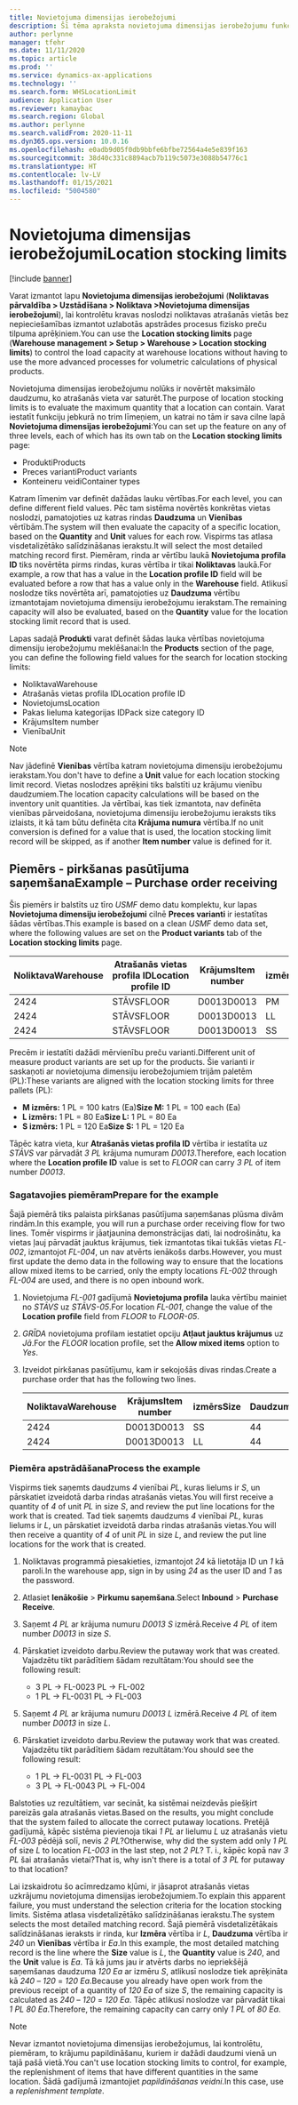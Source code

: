 ```yaml
---
title: Novietojuma dimensijas ierobežojumi
description: Šī tēma apraksta novietojuma dimensijas ierobežojumu funkcionalitāti.
author: perlynne
manager: tfehr
ms.date: 11/11/2020
ms.topic: article
ms.prod: ''
ms.service: dynamics-ax-applications
ms.technology: ''
ms.search.form: WHSLocationLimit
audience: Application User
ms.reviewer: kamaybac
ms.search.region: Global
ms.author: perlynne
ms.search.validFrom: 2020-11-11
ms.dyn365.ops.version: 10.0.16
ms.openlocfilehash: e0adb9d05f0db9bbfe6bfbe72564a4e5e839f163
ms.sourcegitcommit: 38d40c331c8894acb7b119c5073e3088b54776c1
ms.translationtype: HT
ms.contentlocale: lv-LV
ms.lasthandoff: 01/15/2021
ms.locfileid: "5004580"
---
```

# <a name="location-stocking-limits"></a><span data-ttu-id="24bd8-103">Novietojuma dimensijas ierobežojumi</span><span class="sxs-lookup"><span data-stu-id="24bd8-103">Location stocking limits</span></span>

[!include [banner](../includes/banner.md)]

<span data-ttu-id="24bd8-104">Varat izmantot lapu **Novietojuma dimensijas ierobežojumi** (**Noliktavas pārvaldība \> Uzstādīšana \> Noliktava \>Novietojuma dimensijas ierobežojumi**), lai kontrolētu kravas noslodzi noliktavas atrašanās vietās bez nepieciešamības izmantot uzlabotās apstrādes procesus fizisko preču tilpuma aprēķiniem.</span><span class="sxs-lookup"><span data-stu-id="24bd8-104">You can use the **Location stocking limits** page (**Warehouse management \> Setup \> Warehouse \> Location stocking limits**) to control the load capacity at warehouse locations without having to use the more advanced processes for volumetric calculations of physical products.</span></span>

<span data-ttu-id="24bd8-105">Novietojuma dimensijas ierobežojumu nolūks ir novērtēt maksimālo daudzumu, ko atrašanās vieta var saturēt.</span><span class="sxs-lookup"><span data-stu-id="24bd8-105">The purpose of location stocking limits is to evaluate the maximum quantity that a location can contain.</span></span> <span data-ttu-id="24bd8-106">Varat iestatīt funkciju jebkurā no trim līmeņiem, un katrai no tām ir sava cilne lapā **Novietojuma dimensijas ierobežojumi**:</span><span class="sxs-lookup"><span data-stu-id="24bd8-106">You can set up the feature on any of three levels, each of which has its own tab on the **Location stocking limits** page:</span></span>

- <span data-ttu-id="24bd8-107">Produkti</span><span class="sxs-lookup"><span data-stu-id="24bd8-107">Products</span></span>
- <span data-ttu-id="24bd8-108">Preces varianti</span><span class="sxs-lookup"><span data-stu-id="24bd8-108">Product variants</span></span>
- <span data-ttu-id="24bd8-109">Konteineru veidi</span><span class="sxs-lookup"><span data-stu-id="24bd8-109">Container types</span></span>

<span data-ttu-id="24bd8-110">Katram līmenim var definēt dažādas lauku vērtības.</span><span class="sxs-lookup"><span data-stu-id="24bd8-110">For each level, you can define different field values.</span></span> <span data-ttu-id="24bd8-111">Pēc tam sistēma novērtēs konkrētas vietas noslodzi, pamatojoties uz katras rindas **Daudzuma** un **Vienības** vērtībām.</span><span class="sxs-lookup"><span data-stu-id="24bd8-111">The system will then evaluate the capacity of a specific location, based on the **Quantity** and **Unit** values for each row.</span></span> <span data-ttu-id="24bd8-112">Vispirms tas atlasa visdetalizētāko salīdzināšanas ierakstu.</span><span class="sxs-lookup"><span data-stu-id="24bd8-112">It will select the most detailed matching record first.</span></span> <span data-ttu-id="24bd8-113">Piemēram, rinda ar vērtību laukā **Novietojuma profila ID** tiks novērtēta pirms rindas, kuras vērtība ir tikai **Noliktavas** laukā.</span><span class="sxs-lookup"><span data-stu-id="24bd8-113">For example, a row that has a value in the **Location profile ID** field will be evaluated before a row that has a value only in the **Warehouse** field.</span></span> <span data-ttu-id="24bd8-114">Atlikusī noslodze tiks novērtēta arī, pamatojoties uz **Daudzuma** vērtību izmantotajam novietojuma dimensiju ierobežojumu ierakstam.</span><span class="sxs-lookup"><span data-stu-id="24bd8-114">The remaining capacity will also be evaluated, based on the **Quantity** value for the location stocking limit record that is used.</span></span>

<span data-ttu-id="24bd8-115">Lapas sadaļā **Produkti** varat definēt šādas lauka vērtības novietojuma dimensiju ierobežojumu meklēšanai:</span><span class="sxs-lookup"><span data-stu-id="24bd8-115">In the **Products** section of the page, you can define the following field values for the search for location stocking limits:</span></span>

- <span data-ttu-id="24bd8-116">Noliktava</span><span class="sxs-lookup"><span data-stu-id="24bd8-116">Warehouse</span></span>
- <span data-ttu-id="24bd8-117">Atrašanās vietas profila ID</span><span class="sxs-lookup"><span data-stu-id="24bd8-117">Location profile ID</span></span>
- <span data-ttu-id="24bd8-118">Novietojums</span><span class="sxs-lookup"><span data-stu-id="24bd8-118">Location</span></span>
- <span data-ttu-id="24bd8-119">Pakas lieluma kategorijas ID</span><span class="sxs-lookup"><span data-stu-id="24bd8-119">Pack size category ID</span></span>
- <span data-ttu-id="24bd8-120">Krājums</span><span class="sxs-lookup"><span data-stu-id="24bd8-120">Item number</span></span>
- <span data-ttu-id="24bd8-121">Vienība</span><span class="sxs-lookup"><span data-stu-id="24bd8-121">Unit</span></span>

> [!NOTE]
> <span data-ttu-id="24bd8-122">Nav jādefinē **Vienības** vērtība katram novietojuma dimensiju ierobežojumu ierakstam.</span><span class="sxs-lookup"><span data-stu-id="24bd8-122">You don't have to define a **Unit** value for each location stocking limit record.</span></span> <span data-ttu-id="24bd8-123">Vietas noslodzes aprēķini tiks balstīti uz krājumu vienību daudzumiem.</span><span class="sxs-lookup"><span data-stu-id="24bd8-123">The location capacity calculations will be based on the inventory unit quantities.</span></span> <span data-ttu-id="24bd8-124">Ja vērtībai, kas tiek izmantota, nav definēta vienības pārveidošana, novietojuma dimensiju ierobežojumu ieraksts tiks izlaists, it kā tam būtu definēta cita **Krājuma numura** vērtība.</span><span class="sxs-lookup"><span data-stu-id="24bd8-124">If no unit conversion is defined for a value that is used, the location stocking limit record will be skipped, as if another **Item number** value is defined for it.</span></span>

## <a name="example--purchase-order-receiving"></a><span data-ttu-id="24bd8-125">Piemērs - pirkšanas pasūtījuma saņemšana</span><span class="sxs-lookup"><span data-stu-id="24bd8-125">Example – Purchase order receiving</span></span>

<span data-ttu-id="24bd8-126">Šis piemērs ir balstīts uz tīro *USMF* demo datu komplektu, kur lapas **Novietojuma dimensiju ierobežojumi** cilnē **Preces varianti** ir iestatītas šādas vērtības.</span><span class="sxs-lookup"><span data-stu-id="24bd8-126">This example is based on a clean *USMF* demo data set, where the following values are set on the **Product variants** tab of the **Location stocking limits** page.</span></span>

| <span data-ttu-id="24bd8-127">Noliktava</span><span class="sxs-lookup"><span data-stu-id="24bd8-127">Warehouse</span></span> | <span data-ttu-id="24bd8-128">Atrašanās vietas profila ID</span><span class="sxs-lookup"><span data-stu-id="24bd8-128">Location profile ID</span></span> | <span data-ttu-id="24bd8-129">Krājums</span><span class="sxs-lookup"><span data-stu-id="24bd8-129">Item number</span></span> | <span data-ttu-id="24bd8-130">izmērs</span><span class="sxs-lookup"><span data-stu-id="24bd8-130">Size</span></span> | <span data-ttu-id="24bd8-131">Daudzums</span><span class="sxs-lookup"><span data-stu-id="24bd8-131">Quantity</span></span> | <span data-ttu-id="24bd8-132">Vienība</span><span class="sxs-lookup"><span data-stu-id="24bd8-132">Unit</span></span> |
|-----------|---------------------|-------------|------|----------|------|
| <span data-ttu-id="24bd8-133">24</span><span class="sxs-lookup"><span data-stu-id="24bd8-133">24</span></span>        | <span data-ttu-id="24bd8-134">STĀVS</span><span class="sxs-lookup"><span data-stu-id="24bd8-134">FLOOR</span></span>               | <span data-ttu-id="24bd8-135">D0013</span><span class="sxs-lookup"><span data-stu-id="24bd8-135">D0013</span></span>       | <span data-ttu-id="24bd8-136">P</span><span class="sxs-lookup"><span data-stu-id="24bd8-136">M</span></span>    | <span data-ttu-id="24bd8-137">300</span><span class="sxs-lookup"><span data-stu-id="24bd8-137">300</span></span>      | <span data-ttu-id="24bd8-138">gab.</span><span class="sxs-lookup"><span data-stu-id="24bd8-138">Ea</span></span>   |
| <span data-ttu-id="24bd8-139">24</span><span class="sxs-lookup"><span data-stu-id="24bd8-139">24</span></span>        | <span data-ttu-id="24bd8-140">STĀVS</span><span class="sxs-lookup"><span data-stu-id="24bd8-140">FLOOR</span></span>               | <span data-ttu-id="24bd8-141">D0013</span><span class="sxs-lookup"><span data-stu-id="24bd8-141">D0013</span></span>       | <span data-ttu-id="24bd8-142">L</span><span class="sxs-lookup"><span data-stu-id="24bd8-142">L</span></span>    | <span data-ttu-id="24bd8-143">240</span><span class="sxs-lookup"><span data-stu-id="24bd8-143">240</span></span>      | <span data-ttu-id="24bd8-144">gab.</span><span class="sxs-lookup"><span data-stu-id="24bd8-144">Ea</span></span>   |
| <span data-ttu-id="24bd8-145">24</span><span class="sxs-lookup"><span data-stu-id="24bd8-145">24</span></span>        | <span data-ttu-id="24bd8-146">STĀVS</span><span class="sxs-lookup"><span data-stu-id="24bd8-146">FLOOR</span></span>               | <span data-ttu-id="24bd8-147">D0013</span><span class="sxs-lookup"><span data-stu-id="24bd8-147">D0013</span></span>       | <span data-ttu-id="24bd8-148">S</span><span class="sxs-lookup"><span data-stu-id="24bd8-148">S</span></span>    | <span data-ttu-id="24bd8-149">360</span><span class="sxs-lookup"><span data-stu-id="24bd8-149">360</span></span>      | <span data-ttu-id="24bd8-150">gab.</span><span class="sxs-lookup"><span data-stu-id="24bd8-150">Ea</span></span>   |

<span data-ttu-id="24bd8-151">Precēm ir iestatīti dažādi mērvienību preču varianti.</span><span class="sxs-lookup"><span data-stu-id="24bd8-151">Different unit of measure product variants are set up for the products.</span></span> <span data-ttu-id="24bd8-152">Šie varianti ir saskaņoti ar novietojuma dimensiju ierobežojumiem trijām paletēm (PL):</span><span class="sxs-lookup"><span data-stu-id="24bd8-152">These variants are aligned with the location stocking limits for three pallets (PL):</span></span>

- <span data-ttu-id="24bd8-153">**M izmērs:** 1 PL = 100 katrs (Ea)</span><span class="sxs-lookup"><span data-stu-id="24bd8-153">**Size M:** 1 PL = 100 each (Ea)</span></span>
- <span data-ttu-id="24bd8-154">**L izmērs:** 1 PL = 80 Ea</span><span class="sxs-lookup"><span data-stu-id="24bd8-154">**Size L:** 1 PL = 80 Ea</span></span>
- <span data-ttu-id="24bd8-155">**S izmērs:** 1 PL = 120 Ea</span><span class="sxs-lookup"><span data-stu-id="24bd8-155">**Size S:** 1 PL = 120 Ea</span></span>

<span data-ttu-id="24bd8-156">Tāpēc katra vieta, kur **Atrašanās vietas profila ID** vērtība ir iestatīta uz *STĀVS* var pārvadāt *3* *PL* krājuma numuram *D0013*.</span><span class="sxs-lookup"><span data-stu-id="24bd8-156">Therefore, each location where the **Location profile ID** value is set to *FLOOR* can carry *3* *PL* of item number *D0013*.</span></span>

### <a name="prepare-for-the-example"></a><span data-ttu-id="24bd8-157">Sagatavojies piemēram</span><span class="sxs-lookup"><span data-stu-id="24bd8-157">Prepare for the example</span></span>

<span data-ttu-id="24bd8-158">Šajā piemērā tiks palaista pirkšanas pasūtījuma saņemšanas plūsma divām rindām.</span><span class="sxs-lookup"><span data-stu-id="24bd8-158">In this example, you will run a purchase order receiving flow for two lines.</span></span> <span data-ttu-id="24bd8-159">Tomēr vispirms ir jāatjaunina demonstrācijas dati, lai nodrošinātu, ka vietas ļauj pārvadāt jauktus krājumus, tiek izmantotas tikai tukšās vietas *FL-002*, izmantojot *FL-004*, un nav atvērts ienākošs darbs.</span><span class="sxs-lookup"><span data-stu-id="24bd8-159">However, you must first update the demo data in the following way to ensure that the locations allow mixed items to be carried, only the empty locations *FL-002* through *FL-004* are used, and there is no open inbound work.</span></span>

1. <span data-ttu-id="24bd8-160">Novietojuma *FL-001* gadījumā **Novietojuma profila** lauka vērtību mainiet no *STĀVS* uz *STĀVS-05*.</span><span class="sxs-lookup"><span data-stu-id="24bd8-160">For location *FL-001*, change the value of the **Location profile** field from *FLOOR* to *FLOOR-05*.</span></span>
1. <span data-ttu-id="24bd8-161">*GRĪDA* novietojuma profilam iestatiet opciju **Atļaut jauktus krājumus** uz *Jā*.</span><span class="sxs-lookup"><span data-stu-id="24bd8-161">For the *FLOOR* location profile, set the **Allow mixed items** option to *Yes*.</span></span>
1. <span data-ttu-id="24bd8-162">Izveidot pirkšanas pasūtījumu, kam ir sekojošās divas rindas.</span><span class="sxs-lookup"><span data-stu-id="24bd8-162">Create a purchase order that has the following two lines.</span></span>

    | <span data-ttu-id="24bd8-163">Noliktava</span><span class="sxs-lookup"><span data-stu-id="24bd8-163">Warehouse</span></span> | <span data-ttu-id="24bd8-164">Krājums</span><span class="sxs-lookup"><span data-stu-id="24bd8-164">Item number</span></span> | <span data-ttu-id="24bd8-165">izmērs</span><span class="sxs-lookup"><span data-stu-id="24bd8-165">Size</span></span> | <span data-ttu-id="24bd8-166">Daudzums</span><span class="sxs-lookup"><span data-stu-id="24bd8-166">Quantity</span></span> | <span data-ttu-id="24bd8-167">Vienība</span><span class="sxs-lookup"><span data-stu-id="24bd8-167">Unit</span></span> |
    |-----------|-------------|------|----------|------|
    | <span data-ttu-id="24bd8-168">24</span><span class="sxs-lookup"><span data-stu-id="24bd8-168">24</span></span>        | <span data-ttu-id="24bd8-169">D0013</span><span class="sxs-lookup"><span data-stu-id="24bd8-169">D0013</span></span>       | <span data-ttu-id="24bd8-170">S</span><span class="sxs-lookup"><span data-stu-id="24bd8-170">S</span></span>    | <span data-ttu-id="24bd8-171">4</span><span class="sxs-lookup"><span data-stu-id="24bd8-171">4</span></span>        | <span data-ttu-id="24bd8-172">PL</span><span class="sxs-lookup"><span data-stu-id="24bd8-172">PL</span></span>   |
    | <span data-ttu-id="24bd8-173">24</span><span class="sxs-lookup"><span data-stu-id="24bd8-173">24</span></span>        | <span data-ttu-id="24bd8-174">D0013</span><span class="sxs-lookup"><span data-stu-id="24bd8-174">D0013</span></span>       | <span data-ttu-id="24bd8-175">L</span><span class="sxs-lookup"><span data-stu-id="24bd8-175">L</span></span>    | <span data-ttu-id="24bd8-176">4</span><span class="sxs-lookup"><span data-stu-id="24bd8-176">4</span></span>        | <span data-ttu-id="24bd8-177">PL</span><span class="sxs-lookup"><span data-stu-id="24bd8-177">PL</span></span>   |

### <a name="process-the-example"></a><span data-ttu-id="24bd8-178">Piemēra apstrādāšana</span><span class="sxs-lookup"><span data-stu-id="24bd8-178">Process the example</span></span>

<span data-ttu-id="24bd8-179">Vispirms tiek saņemts daudzums *4* vienībai *PL*, kuras lielums ir *S*, un pārskatiet izveidotā darba rindas atrašanās vietas.</span><span class="sxs-lookup"><span data-stu-id="24bd8-179">You will first receive a quantity of *4* of unit *PL* in size *S*, and review the put line locations for the work that is created.</span></span> <span data-ttu-id="24bd8-180">Tad tiek saņemts daudzums *4* vienībai *PL*, kuras lielums ir *L*, un pārskatiet izveidotā darba rindas atrašanās vietas.</span><span class="sxs-lookup"><span data-stu-id="24bd8-180">You will then receive a quantity of *4* of unit *PL* in size *L*, and review the put line locations for the work that is created.</span></span>

1. <span data-ttu-id="24bd8-181">Noliktavas programmā piesakieties, izmantojot *24* kā lietotāja ID un *1* kā paroli.</span><span class="sxs-lookup"><span data-stu-id="24bd8-181">In the warehouse app, sign in by using *24* as the user ID and *1* as the password.</span></span>
1. <span data-ttu-id="24bd8-182">Atlasiet **Ienākošie** \> **Pirkumu saņemšana**.</span><span class="sxs-lookup"><span data-stu-id="24bd8-182">Select **Inbound** \> **Purchase Receive**.</span></span>
1. <span data-ttu-id="24bd8-183">Saņemt *4* *PL* ar krājuma numuru *D0013* *S* izmērā.</span><span class="sxs-lookup"><span data-stu-id="24bd8-183">Receive *4* *PL* of item number *D0013* in size *S*.</span></span>
1. <span data-ttu-id="24bd8-184">Pārskatiet izveidoto darbu.</span><span class="sxs-lookup"><span data-stu-id="24bd8-184">Review the putaway work that was created.</span></span> <span data-ttu-id="24bd8-185">Vajadzētu tikt parādītiem šādam rezultātam:</span><span class="sxs-lookup"><span data-stu-id="24bd8-185">You should see the following result:</span></span>

    - <span data-ttu-id="24bd8-186">3 PL -\> FL-002</span><span class="sxs-lookup"><span data-stu-id="24bd8-186">3 PL -\> FL-002</span></span>
    - <span data-ttu-id="24bd8-187">1 PL -\> FL-003</span><span class="sxs-lookup"><span data-stu-id="24bd8-187">1 PL -\> FL-003</span></span>

1. <span data-ttu-id="24bd8-188">Saņemt *4* *PL* ar krājuma numuru *D0013* *L* izmērā.</span><span class="sxs-lookup"><span data-stu-id="24bd8-188">Receive *4* *PL* of item number *D0013* in size *L*.</span></span>
1. <span data-ttu-id="24bd8-189">Pārskatiet izveidoto darbu.</span><span class="sxs-lookup"><span data-stu-id="24bd8-189">Review the putaway work that was created.</span></span> <span data-ttu-id="24bd8-190">Vajadzētu tikt parādītiem šādam rezultātam:</span><span class="sxs-lookup"><span data-stu-id="24bd8-190">You should see the following result:</span></span>

    - <span data-ttu-id="24bd8-191">1 PL -\> FL-003</span><span class="sxs-lookup"><span data-stu-id="24bd8-191">1 PL -\> FL-003</span></span>
    - <span data-ttu-id="24bd8-192">3 PL -\> FL-004</span><span class="sxs-lookup"><span data-stu-id="24bd8-192">3 PL -\> FL-004</span></span>

<span data-ttu-id="24bd8-193">Balstoties uz rezultātiem, var secināt, ka sistēmai neizdevās piešķirt pareizās gala atrašanās vietas.</span><span class="sxs-lookup"><span data-stu-id="24bd8-193">Based on the results, you might conclude that the system failed to allocate the correct putaway locations.</span></span> <span data-ttu-id="24bd8-194">Pretējā gadījumā, kāpēc sistēma pievienoja tikai *1* *PL* ar lielumu *L* uz atrašanās vietu *FL-003* pēdējā solī, nevis *2* *PL*?</span><span class="sxs-lookup"><span data-stu-id="24bd8-194">Otherwise, why did the system add only *1* *PL* of size *L* to location *FL-003* in the last step, not *2* *PL*?</span></span> <span data-ttu-id="24bd8-195">T. i., kāpēc kopā nav *3* *PL* šai atrašanās vietai?</span><span class="sxs-lookup"><span data-stu-id="24bd8-195">That is, why isn't there is a total of *3* *PL* for putaway to that location?</span></span>

<span data-ttu-id="24bd8-196">Lai izskaidrotu šo acīmredzamo kļūmi, ir jāsaprot atrašanās vietas uzkrājumu novietojuma dimensijas ierobežojumiem.</span><span class="sxs-lookup"><span data-stu-id="24bd8-196">To explain this apparent failure, you must understand the selection criteria for the location stocking limits.</span></span> <span data-ttu-id="24bd8-197">Sistēma atlasa visdetalizētāko salīdzināšanas ierakstu.</span><span class="sxs-lookup"><span data-stu-id="24bd8-197">The system selects the most detailed matching record.</span></span> <span data-ttu-id="24bd8-198">Šajā piemērā visdetalizētākais salīdzināšanas ieraksts ir rinda, kur **Izmēra** vērtība ir *L*, **Daudzuma** vērtība ir *240* un **Vienības** vērtība ir *Ea*.</span><span class="sxs-lookup"><span data-stu-id="24bd8-198">In this example, the most detailed matching record is the line where the **Size** value is *L*, the **Quantity** value is *240*, and the **Unit** value is *Ea*.</span></span> <span data-ttu-id="24bd8-199">Tā kā jums jau ir atvērts darbs no iepriekšējā saņemšanas daudzuma *120* *Ea* ar izmēru *S*, atlikusī noslodze tiek aprēķināta kā *240* – *120* = *120* *Ea*.</span><span class="sxs-lookup"><span data-stu-id="24bd8-199">Because you already have open work from the previous receipt of a quantity of *120* *Ea* of size *S*, the remaining capacity is calculated as *240* – *120* = *120* *Ea*.</span></span> <span data-ttu-id="24bd8-200">Tāpēc atlikusī noslodze var pārvadāt tikai *1* *PL* *80* *Ea*.</span><span class="sxs-lookup"><span data-stu-id="24bd8-200">Therefore, the remaining capacity can carry only *1* *PL* of *80* *Ea*.</span></span>

> [!NOTE]
> <span data-ttu-id="24bd8-201">Nevar izmantot novietojuma dimensijas ierobežojumus, lai kontrolētu, piemēram, to krājumu papildināšanu, kuriem ir dažādi daudzumi vienā un tajā pašā vietā.</span><span class="sxs-lookup"><span data-stu-id="24bd8-201">You can't use location stocking limits to control, for example, the replenishment of items that have different quantities in the same location.</span></span> <span data-ttu-id="24bd8-202">Šādā gadījumā izmantojiet *papildināšanas veidni*.</span><span class="sxs-lookup"><span data-stu-id="24bd8-202">In this case, use a *replenishment template*.</span></span>
